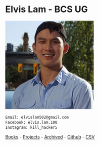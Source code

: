 # Elvis Lam - BCS UG
<img src="https://raw.githubusercontent.com/Megachin502/megachin502.github.io/master/websites/blue%20portfolio/profile.jpg" alt="me" width="280"/>

```
Email: elvislam502@gmail.com
Facebook: elvis.lam.100
Instagram: kill_hacker5
```

[Books](https://docs.google.com/document/d/e/2PACX-1vSnavpZfQekWbDnxqKuk29q_2rwAGsHqcZFUjSORzmMLdE0I5hvWUaIYCSaIolRwLXOQc_3PxpcINfx/pub) -  [Projects](https://docs.google.com/document/d/e/2PACX-1vTnDO_hotbN3bt4jg1GHH6EgCvj8603bCiHJ4J9xeCCTJizjOw9OluyiCG18HxAujKfa3Lq5-yYRqpq/pub) - [Archived](https://megachin502.github.io/websites/index.html) - [Github](https://github.com/Megachin502) - [CSV](https://megachin502.github.io)
